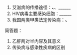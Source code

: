 1. 艾滋病的传播途径：______、______、______
2. HIV病毒主要感染细胞：______
3. 我国两类甲类法定传染病：______、______

简答题：
1. 乙肝两对半内容及其意义
2. 传染病与感染性疾病的区别